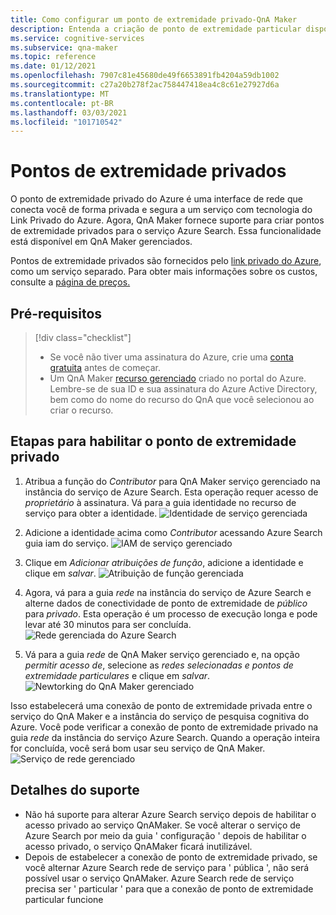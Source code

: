 ```yaml
---
title: Como configurar um ponto de extremidade privado-QnA Maker
description: Entenda a criação de ponto de extremidade particular disponível no QnA Maker gerenciado.
ms.service: cognitive-services
ms.subservice: qna-maker
ms.topic: reference
ms.date: 01/12/2021
ms.openlocfilehash: 7907c81e45680de49f6653891fb4204a59db1002
ms.sourcegitcommit: c27a20b278f2ac758447418ea4c8c61e27927d6a
ms.translationtype: MT
ms.contentlocale: pt-BR
ms.lasthandoff: 03/03/2021
ms.locfileid: "101710542"
---
```

# <a name="private-endpoints"></a>Pontos de extremidade privados

O ponto de extremidade privado do Azure é uma interface de rede que conecta você de forma privada e segura a um serviço com tecnologia do Link Privado do Azure. Agora, QnA Maker fornece suporte para criar pontos de extremidade privados para o serviço Azure Search. Essa funcionalidade está disponível em QnA Maker gerenciados. 

Pontos de extremidade privados são fornecidos pelo [link privado do Azure](../../private-link/private-link-overview.md), como um serviço separado. Para obter mais informações sobre os custos, consulte a [página de preços.](https://azure.microsoft.com/pricing/details/private-link/) 

## <a name="prerequisites"></a>Pré-requisitos
> [!div class="checklist"]
> * Se você não tiver uma assinatura do Azure, crie uma [conta gratuita](https://azure.microsoft.com/free/cognitive-services/) antes de começar.
> * Um QnA Maker [recurso gerenciado](https://ms.portal.azure.com/#create/Microsoft.CognitiveServicesQnAMaker) criado no portal do Azure. Lembre-se de sua ID e sua assinatura do Azure Active Directory, bem como do nome do recurso do QnA que você selecionou ao criar o recurso.

## <a name="steps-to-enable-private-endpoint"></a>Etapas para habilitar o ponto de extremidade privado
1. Atribua a função do *Contributor* para QnA Maker serviço gerenciado na instância do serviço de Azure Search. Esta operação requer acesso de *proprietário* à assinatura. Vá para a guia identidade no recurso de serviço para obter a identidade.
![Identidade de serviço gerenciada](../QnAMaker/media/qnamaker-reference-private-endpoints/private-endpoint-identity.png)

2. Adicione a identidade acima como *Contributor* acessando Azure Search guia iam do serviço. ![ IAM de serviço gerenciado](../QnAMaker/media/qnamaker-reference-private-endpoints/private-endpoint-access-control.png)

3. Clique em *Adicionar atribuições de função*, adicione a identidade e clique em *salvar*.
![Atribuição de função gerenciada](../QnAMaker/media/qnamaker-reference-private-endpoints/private-endpoint-role-assignment.png)

4. Agora, vá para a guia *rede* na instância do serviço de Azure Search e alterne dados de conectividade de ponto de extremidade de *público* para *privado*. Esta operação é um processo de execução longa e pode levar até 30 minutos para ser concluída. 
![Rede gerenciada do Azure Search](../QnAMaker/media/qnamaker-reference-private-endpoints/private-endpoint-networking.png)

5. Vá para a guia *rede* de QnA Maker serviço gerenciado e, na opção *permitir acesso de*, selecione as *redes selecionadas e pontos de extremidade particulares* e clique em *salvar*. 
![Newtorking do QnA Maker gerenciado](../QnAMaker/media/qnamaker-reference-private-endpoints/private-endpoint-networking-2.png)

Isso estabelecerá uma conexão de ponto de extremidade privada entre o serviço do QnA Maker e a instância do serviço de pesquisa cognitiva do Azure. Você pode verificar a conexão de ponto de extremidade privado na guia *rede* da instância do serviço Azure Search. Quando a operação inteira for concluída, você será bom usar seu serviço de QnA Maker. 
![Serviço de rede gerenciado](../QnAMaker/media/qnamaker-reference-private-endpoints/private-endpoint-networking-3.png)


## <a name="support-details"></a>Detalhes do suporte
 * Não há suporte para alterar Azure Search serviço depois de habilitar o acesso privado ao serviço QnAMaker. Se você alterar o serviço de Azure Search por meio da guia ' configuração ' depois de habilitar o acesso privado, o serviço QnAMaker ficará inutilizável.
 * Depois de estabelecer a conexão de ponto de extremidade privado, se você alternar Azure Search rede de serviço para ' pública ', não será possível usar o serviço QnAMaker. Azure Search rede de serviço precisa ser ' particular ' para que a conexão de ponto de extremidade particular funcione